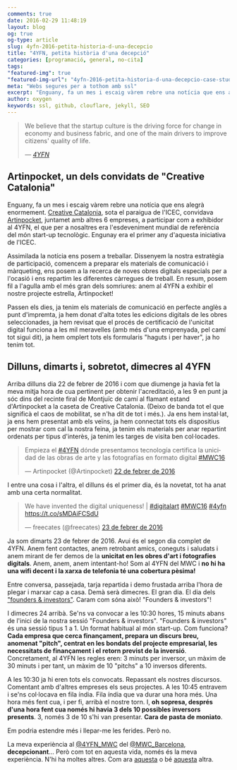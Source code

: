 ```yaml
---
comments: true
date: 2016-02-29 11:48:19
layout: blog
og: true
og-type: article
slug: 4yfn-2016-petita-historia-d-una-decepcio
title: "4YFN, petita història d'una decepció"
categories: [programació, general, no-cita]
tags:
"featured-img": true
"featured-img-url": "4yfn-2016-petita-historia-d-una-decepcio-case-study.png"
meta: "Webs segures per a tothom amb ssl"
excerpt: "Enguany, fa un mes i escaig vàrem rebre una notícia que ens alegrà enormement. Creative Catalonia, sota el paraigua de l'ICEC, convidava Artinpocket, juntamet amb altres 6 empreses, a participar com a exhibidor al 4YFN, el que per a nosaltres era l'esdeveniment mundial de referència del món start-up tecnològic."
author: oxygen
keywords: ssl, github, clouflare, jekyll, SEO
---
```


>We believe that the startup culture is the driving force for change in economy and business fabric, and one of the main drivers to improve citizens' quality of life.<footer>&mdash; <cite><a href="{{ page.url }}" title="{{ page.title }}">4YFN</a></cite></footer>


## Artinpocket, un dels convidats de "Creative Catalonia"

Enguany, fa un mes i escaig vàrem rebre una notícia que ens alegrà enormement. [Creative Catalonia](http://www.creativecatalonia.cat/web/sites/default/files/Booklet_4YFN_2016.pdf), sota el paraigua de l'ICEC, convidava [Artinpocket](http://www.artinpocket.cat/), juntamet amb altres 6 empreses, a participar com a exhibidor al 4YFN, el que per a nosaltres era l'esdeveniment mundial de referència del món start-up tecnològic. Engunay era el primer any d'aquesta iniciativa de l'ICEC.

Assimilada la notícia ens posem a treballar. Dissenyem la nostra estratègia de participació, comencem a preparar els materials de comunicació i màrqueting, ens posem a la recerca de noves obres digitals especials per a l'ocasió i ens repartim les diferentes càrregues de treball. En resum, posem fil a l'agulla amb el més gran dels somriures: anem al 4YFN a exhibir el nostre projecte estrella, Artinpocket!

Passen els dies, ja tenim els materials de comunicació en perfecte anglès a punt d'impremta, ja hem donat d'alta totes les edicions digitals de les obres seleccionades, ja hem revisat que el procés de certificació de l'unicitat digital funciona a les mil meravelles (amb més d'una emprenyada, pel camí tot sigui dit), ja hem omplert tots els formularis "haguts i per haver", ja ho tenim tot.

## Dilluns, dimarts i, sobretot, dimecres al 4YFN

Arriba dilluns dia 22 de febrer de 2016 i com que diumenge ja havia fet la meva mitja hora de cua pertinent per obtenir l'acreditació, a les 9 en punt ja sóc dins del recinte firal de Montjuïc de camí al flamant estand d'Artinpocket a la caseta de Creative Catalonia. (Deixo de banda tot el que significà el caos de mobilitat, se n'ha dit de tot i més.). Ja ens hem instal·lat, ja ens hem presentat amb els veïns, ja hem connectat tots els dispositius per mostrar com cal la nostra feina, ja tenim els materials per anar repartint ordenats per tipus d'interès, ja tenim les targes de visita ben col·locades.

<blockquote class="twitter-tweet" data-lang="ca"><p lang="es" dir="ltr">Empieza el <a href="https://twitter.com/hashtag/4YFN?src=hash">#4YFN</a> dónde presentamos tecnología certifica la unicidad de las obras de arte y las fotografías en formato digital <a href="https://twitter.com/hashtag/MWC16?src=hash">#MWC16</a></p>&mdash; Artinpocket (@Artinpocket) <a href="https://twitter.com/Artinpocket/status/701695530154520577">22 de febrer de 2016</a></blockquote>
<script async src="//platform.twitter.com/widgets.js" charset="utf-8"></script>

I entre una cosa i l'altra, el dilluns és el primer dia, és la novetat, tot ha anat amb una certa normalitat.

<blockquote class="twitter-tweet" data-lang="ca"><p lang="en" dir="ltr">We have invented the digital uniqueness! | <a href="https://twitter.com/hashtag/digitalart?src=hash">#digitalart</a> <a href="https://twitter.com/hashtag/MWC16?src=hash">#MWC16</a> <a href="https://twitter.com/hashtag/4yfn?src=hash">#4yfn</a> <a href="https://t.co/sMDAiFCSdU">https://t.co/sMDAiFCSdU</a></p>&mdash; freecates (@freecates) <a href="https://twitter.com/freecates/status/702065210761281536">23 de febrer de 2016</a></blockquote>
<script async src="//platform.twitter.com/widgets.js" charset="utf-8"></script>

Ja som dimarts 23 de febrer de 2016. Avui és el segon dia complet de 4YFN. Anem fent contactes, anem retrobant amics, coneguts i saludats i anem mirant de fer demos de la **unicitat en les obres d'art i fotografies digitals**. Anem, anem, anem intentant-ho! Som al 4YFN del MWC i **no hi ha una wifi decent i la xarxa de telefonia té una cobertura pèsima!** 

Entre conversa, passejada, tarja repartida i demo frustada arriba l'hora de plegar i marxar cap a casa. Demà serà dimecres. El gran dia. El dia dels ["founders & investors"](https://4yfn.com/foundersandinvestors). Caram com sóna això! "Founders & investors"!

I dimecres 24 arribà. Se'ns va convocar a les 10:30 hores, 15 minuts abans de l'inici de la nostra sessió "Founders & investors". "Founders & investors" és una sessió tipus 1 a 1. Un format habitual al món start-up. Com funciona? **Cada empresa que cerca finançament, prepara un discurs breu, anomenat "pitch", centrat en les bondats del projecte empresarial, les necessitats de finançament i el retorn previst de la inversió**. Concretament, al 4YFN les regles eren: 3 minuts per inversor, un màxim de 30 minuts i per tant, un màxim de 10 "pitchs" a 10 inversos diferents.

A les 10:30 ja hi eren tots els convocats. Repassant els nostres discursos. Comentant amb d'altres empreses els seus projectes. A les 10:45 entravem i se'ns col·locava en fila índia. Fila índia que va durar una hora més. Una hora més fent cua, i per fi, arribà el nostre torn. I, **oh sopresa, després d'una hora fent cua només hi havia 3 dels 10 possibles inversors presents**. 3, només 3 de 10 s'hi van presentar. **Cara de pasta de moniato**.

Em podria estendre més i llepar-me les ferides. Però no.

La meva experiència al [@4YFN_MWC](https://twitter.com/4YFN_MWC) del [@MWC_Barcelona](https://twitter.com/MWC_Barcelona), **decepcionant**... Però com tot en aquesta vida, només és la meva experiència. N'hi ha moltes altres. Com ara [aquesta](http://dauapps.com/cronica-i-reflexions-del-4yfn-2016/) o bé [aquesta](http://www.ara.cat/opinio/que-no-del-al-MWC_0_1531046915.html) altra.